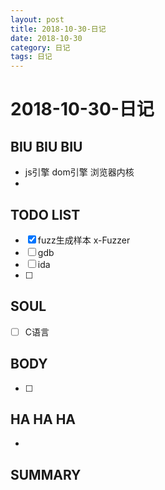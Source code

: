 ```yaml
---
layout: post
title: 2018-10-30-日记
date: 2018-10-30
category: 日记
tags: 日记
---
```

# 2018-10-30-日记
## BIU BIU BIU
- js引擎 dom引擎 浏览器内核
- 
 
## TODO LIST
- [x] fuzz生成样本 x-Fuzzer
- [ ] gdb
- [ ] ida
- [ ] 
 
 
## SOUL
- [ ] C语言
 
## BODY
- [ ] 
 
## HA HA HA
- 
 
## SUMMARY
 
 
